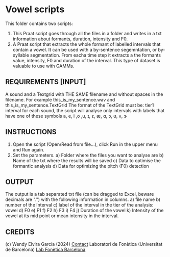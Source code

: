

 # Vowel scripts
 This folder contains two scripts:
 1) This Praat script goes through all the files in a folder and writes in a txt information about formants, duration, intensity and F0.
 2) A Praat script that extracts the whole formant of labelled intervals that contain a vowel. It can be used with a by-sentence segemntation, or by-syllable segmentation. From eacha time step it extracts a the formants value, intensity, F0 and duration of the interval. This type of dataset is valuable to use with GAMMs. 

## REQUIREMENTS [INPUT]
A sound and a Textgrid with THE SAME filename and without spaces in the filename. For example this_is_my_sentence.wav and this_is_my_sentence.TextGrid
The format of the TextGrid must be: tier1 interval for each sound, the script will analyse only intervals with labels that have one of these symbols
a, e, i ,o ,u, ɪ, ɛ, æ, ɑ, ɔ, ʊ, ʌ, ɝ


## INSTRUCTIONS 
1. Open the script (Open/Read from file...), click Run in the upper menu and Run again. 
2. Set the parameters.
a) Folder where the files you want to analyse are
b) Name of the txt where the results will be saved
c) Data to optimise the formantic analysis
d) Data for optimizing the pitch (F0) detection

## OUTPUT
The output is a tab separated txt file (can be dragged to Excel, beware decimals are ".") with the following information in columns.
a) file name
b) number of the Interval
c) label of the interval in the tier of the analysis: vowel
d) F0
e) F1
f) F2
h) F3
i) F4
j) Duration of the vowel
k) Intensity of the vowel at its mid point or mean intensity in the interval.

## CREDITS
 (c) Wendy Elvira García (2024) [Contact](https://www.ub.edu/phoneticslaboratory/sites/wendyelvira/contact.html)
 Laboratori de Fonètica (Universitat de Barcelona) [Lab Fonètica Barcelona](https://www.ub.edu/phoneticslaboratory)

